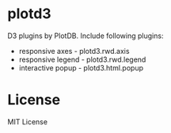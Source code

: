 plotd3
========

D3 plugins by PlotDB. Include following plugins:

 * responsive axes - plotd3.rwd.axis
 * responsive legend - plotd3.rwd.legend
 * interactive popup - plotd3.html.popup


License
========

MIT License
